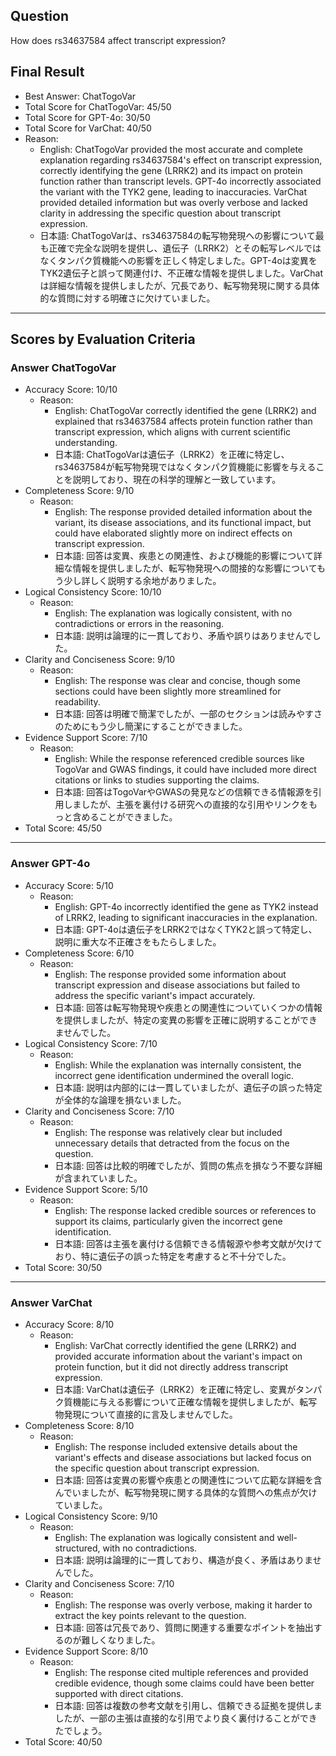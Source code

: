 ## Question

How does rs34637584 affect transcript expression?

## Final Result

- Best Answer: ChatTogoVar
- Total Score for ChatTogoVar: 45/50
- Total Score for GPT-4o: 30/50
- Total Score for VarChat: 40/50
- Reason:
  - English: ChatTogoVar provided the most accurate and complete explanation regarding rs34637584's effect on transcript expression, correctly identifying the gene (LRRK2) and its impact on protein function rather than transcript levels. GPT-4o incorrectly associated the variant with the TYK2 gene, leading to inaccuracies. VarChat provided detailed information but was overly verbose and lacked clarity in addressing the specific question about transcript expression.
  - 日本語: ChatTogoVarは、rs34637584の転写物発現への影響について最も正確で完全な説明を提供し、遺伝子（LRRK2）とその転写レベルではなくタンパク質機能への影響を正しく特定しました。GPT-4oは変異をTYK2遺伝子と誤って関連付け、不正確な情報を提供しました。VarChatは詳細な情報を提供しましたが、冗長であり、転写物発現に関する具体的な質問に対する明確さに欠けていました。

---

## Scores by Evaluation Criteria

### Answer ChatTogoVar
- Accuracy Score: 10/10
  - Reason: 
    - English: ChatTogoVar correctly identified the gene (LRRK2) and explained that rs34637584 affects protein function rather than transcript expression, which aligns with current scientific understanding.
    - 日本語: ChatTogoVarは遺伝子（LRRK2）を正確に特定し、rs34637584が転写物発現ではなくタンパク質機能に影響を与えることを説明しており、現在の科学的理解と一致しています。
- Completeness Score: 9/10
  - Reason: 
    - English: The response provided detailed information about the variant, its disease associations, and its functional impact, but could have elaborated slightly more on indirect effects on transcript expression.
    - 日本語: 回答は変異、疾患との関連性、および機能的影響について詳細な情報を提供しましたが、転写物発現への間接的な影響についてもう少し詳しく説明する余地がありました。
- Logical Consistency Score: 10/10
  - Reason: 
    - English: The explanation was logically consistent, with no contradictions or errors in the reasoning.
    - 日本語: 説明は論理的に一貫しており、矛盾や誤りはありませんでした。
- Clarity and Conciseness Score: 9/10
  - Reason: 
    - English: The response was clear and concise, though some sections could have been slightly more streamlined for readability.
    - 日本語: 回答は明確で簡潔でしたが、一部のセクションは読みやすさのためにもう少し簡潔にすることができました。
- Evidence Support Score: 7/10
  - Reason: 
    - English: While the response referenced credible sources like TogoVar and GWAS findings, it could have included more direct citations or links to studies supporting the claims.
    - 日本語: 回答はTogoVarやGWASの発見などの信頼できる情報源を引用しましたが、主張を裏付ける研究への直接的な引用やリンクをもっと含めることができました。
- Total Score: 45/50

---

### Answer GPT-4o
- Accuracy Score: 5/10
  - Reason: 
    - English: GPT-4o incorrectly identified the gene as TYK2 instead of LRRK2, leading to significant inaccuracies in the explanation.
    - 日本語: GPT-4oは遺伝子をLRRK2ではなくTYK2と誤って特定し、説明に重大な不正確さをもたらしました。
- Completeness Score: 6/10
  - Reason: 
    - English: The response provided some information about transcript expression and disease associations but failed to address the specific variant's impact accurately.
    - 日本語: 回答は転写物発現や疾患との関連性についていくつかの情報を提供しましたが、特定の変異の影響を正確に説明することができませんでした。
- Logical Consistency Score: 7/10
  - Reason: 
    - English: While the explanation was internally consistent, the incorrect gene identification undermined the overall logic.
    - 日本語: 説明は内部的には一貫していましたが、遺伝子の誤った特定が全体的な論理を損ないました。
- Clarity and Conciseness Score: 7/10
  - Reason: 
    - English: The response was relatively clear but included unnecessary details that detracted from the focus on the question.
    - 日本語: 回答は比較的明確でしたが、質問の焦点を損なう不要な詳細が含まれていました。
- Evidence Support Score: 5/10
  - Reason: 
    - English: The response lacked credible sources or references to support its claims, particularly given the incorrect gene identification.
    - 日本語: 回答は主張を裏付ける信頼できる情報源や参考文献が欠けており、特に遺伝子の誤った特定を考慮すると不十分でした。
- Total Score: 30/50

---

### Answer VarChat
- Accuracy Score: 8/10
  - Reason: 
    - English: VarChat correctly identified the gene (LRRK2) and provided accurate information about the variant's impact on protein function, but it did not directly address transcript expression.
    - 日本語: VarChatは遺伝子（LRRK2）を正確に特定し、変異がタンパク質機能に与える影響について正確な情報を提供しましたが、転写物発現について直接的に言及しませんでした。
- Completeness Score: 8/10
  - Reason: 
    - English: The response included extensive details about the variant's effects and disease associations but lacked focus on the specific question about transcript expression.
    - 日本語: 回答は変異の影響や疾患との関連性について広範な詳細を含んでいましたが、転写物発現に関する具体的な質問への焦点が欠けていました。
- Logical Consistency Score: 9/10
  - Reason: 
    - English: The explanation was logically consistent and well-structured, with no contradictions.
    - 日本語: 説明は論理的に一貫しており、構造が良く、矛盾はありませんでした。
- Clarity and Conciseness Score: 7/10
  - Reason: 
    - English: The response was overly verbose, making it harder to extract the key points relevant to the question.
    - 日本語: 回答は冗長であり、質問に関連する重要なポイントを抽出するのが難しくなりました。
- Evidence Support Score: 8/10
  - Reason: 
    - English: The response cited multiple references and provided credible evidence, though some claims could have been better supported with direct citations.
    - 日本語: 回答は複数の参考文献を引用し、信頼できる証拠を提供しましたが、一部の主張は直接的な引用でより良く裏付けることができたでしょう。
- Total Score: 40/50